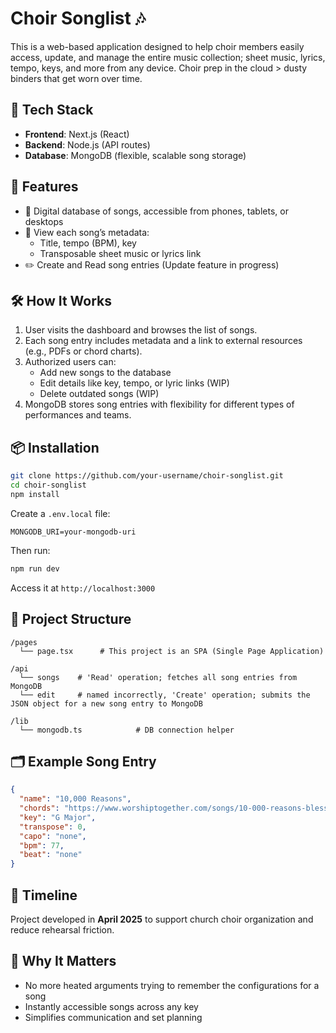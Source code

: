 # Choir Songlist 🎶

This is a web-based application designed to help choir members easily access, update, and manage the entire music collection; sheet music, lyrics, tempo, keys, and more from any device. Choir prep in the cloud > dusty binders that get worn over time.

## 🧠 Tech Stack

- **Frontend**: Next.js (React)
- **Backend**: Node.js (API routes)
- **Database**: MongoDB (flexible, scalable song storage)

## 🚀 Features

- 📜 Digital database of songs, accessible from phones, tablets, or desktops
- 🎼 View each song’s metadata: 
  - Title, tempo (BPM), key
  - Transposable sheet music or lyrics link
- ✏️ Create and Read song entries (Update feature in progress)

## 🛠️ How It Works

1. User visits the dashboard and browses the list of songs.
2. Each song entry includes metadata and a link to external resources (e.g., PDFs or chord charts).
3. Authorized users can:
   - Add new songs to the database
   - Edit details like key, tempo, or lyric links (WIP)
   - Delete outdated songs (WIP)
4. MongoDB stores song entries with flexibility for different types of performances and teams.

## 📦 Installation

```bash
git clone https://github.com/your-username/choir-songlist.git
cd choir-songlist
npm install
````

Create a `.env.local` file:

```
MONGODB_URI=your-mongodb-uri
```

Then run:

```bash
npm run dev
```

Access it at `http://localhost:3000`

## 📂 Project Structure

```
/pages
  └── page.tsx      # This project is an SPA (Single Page Application)

/api
  └── songs    # 'Read' operation; fetches all song entries from MongoDB
  └── edit     # named incorrectly, 'Create' operation; submits the JSON object for a new song entry to MongoDB

/lib
  └── mongodb.ts            # DB connection helper
```

## 🗂️ Example Song Entry

```json
{
  "name": "10,000 Reasons",
  "chords": "https://www.worshiptogether.com/songs/10-000-reasons-bless-the-lord/",
  "key": "G Major",
  "transpose": 0,
  "capo": "none",
  "bpm": 77,
  "beat": "none"
}
```

## 📅 Timeline

Project developed in **April 2025** to support church choir organization and reduce rehearsal friction.

## 🙏 Why It Matters

* No more heated arguments trying to remember the configurations for a song
* Instantly accessible songs across any key
* Simplifies communication and set planning
```
